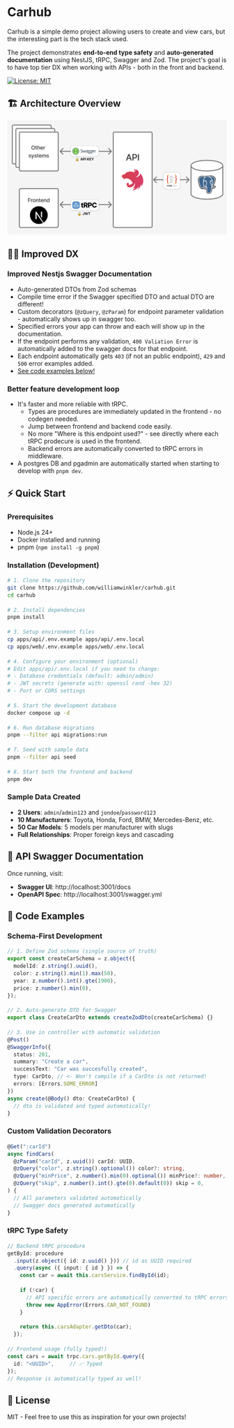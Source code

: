 # Carhub

Carhub is a simple demo project allowing users to create and view cars, but the interesting part is the tech stack used.

The project demonstrates **end-to-end type safety** and **auto-generated documentation** using NestJS, tRPC, Swagger and Zod. The project's goal is to have top tier DX when working with APIs - both in the front and backend.

[![License: MIT](https://img.shields.io/badge/License-MIT-yellow.svg)](https://opensource.org/licenses/MIT)

## 🏗️ Architecture Overview
![test](/docs/architecture.png)

## 🧑‍💻 Improved DX

### Improved Nestjs Swagger Documentation
- Auto-generated DTOs from Zod schemas
- Compile time error if the Swagger specified DTO and actual DTO are different!
- Custom decorators (`@zQuery`, `@zParam`) for endpoint parameter validation - automatically shows up in swagger too.
- Specified errors your app can throw and each will show up in the documentation.
- If the endpoint performs any validation, `400 Valiation Error` is automatically added to the swagger docs for that endpoint.
- Each endpoint automatically gets `403` (if not an public endpoint), `429` and `500` error examples added.
- [See code examples below!](#-code-examples)


### Better feature development loop
- It's faster and more reliable with tRPC.
  - Types are procedures are immediately updated in the frontend - no codegen needed.
  - Jump between frontend and backend code easily.
  - No more "Where is this endpoint used?" - see directly where each tRPC prodecure is used in the frontend.
  - Backend errors are automatically converted to tRPC errors in middleware.
- A postgres DB and pgadmin are automatically started when starting to develop with `pnpm dev`.

## ⚡ Quick Start

### Prerequisites
- Node.js 24+
- Docker installed and running
- pnpm (`npm install -g pnpm`)

### Installation (Development)

```bash
# 1. Clone the repository
git clone https://github.com/williamwinkler/carhub.git
cd carhub

# 2. Install dependencies
pnpm install

# 3. Setup environment files
cp apps/api/.env.example apps/api/.env.local
cp apps/web/.env.example apps/web/.env.local

# 4. Configure your environment (optional)
# Edit apps/api/.env.local if you need to change:
# - Database credentials (default: admin/admin)
# - JWT secrets (generate with: openssl rand -hex 32)
# - Port or CORS settings

# 5. Start the development database
docker compose up -d

# 6. Run database migrations
pnpm --filter api migrations:run

# 7. Seed with sample data
pnpm --filter api seed

# 8. Start both the frontend and backend
pnpm dev
```

### Sample Data Created
- **2 Users**: `admin`/`admin123` and `jondoe`/`password123`
- **10 Manufacturers**: Toyota, Honda, Ford, BMW, Mercedes-Benz, etc.
- **50 Car Models**: 5 models per manufacturer with slugs
- **Full Relationships**: Proper foreign keys and cascading

## 📖 API Swagger Documentation

Once running, visit:
- **Swagger UI**: http://localhost:3001/docs
- **OpenAPI Spec**: http://localhost:3001/swagger.yml

## 🎯 Code Examples

### Schema-First Development
```typescript
// 1. Define Zod schema (single source of truth)
export const createCarSchema = z.object({
  modelId: z.string().uuid(),
  color: z.string().min(1).max(50),
  year: z.number().int().gte(1900),
  price: z.number().min(0),
});

// 2. Auto-generate DTO for Swagger
export class CreateCarDto extends createZodDto(createCarSchema) {}

// 3. Use in controller with automatic validation
@Post()
@SwaggerInfo({
  status: 201,
  summary: "Create a car",
  successText: "Car was succesfully created",
  type: CarDto, // <- Won't compile if a CarDto is not returned!
  errors: [Errors.SOME_ERROR]
})
async create(@Body() dto: CreateCarDto) {
  // dto is validated and typed automatically!
}
```

### Custom Validation Decorators
```typescript
@Get(":carId")
async findCars(
  @zParam("carId", z.uuid()) carId: UUID,
  @zQuery("color", z.string().optional()) color?: string,
  @zQuery("minPrice", z.number().min(0).optional()) minPrice?: number,
  @zQuery("skip", z.number().int().gte(0).default(0)) skip = 0,
) {
  // All parameters validated automatically
  // Swagger docs generated automatically
}
```

### tRPC Type Safety
```typescript
// Backend tRPC procedure
getById: procedure
  .input(z.object({ id: z.uuid() })) // id as UUID required
  .query(async ({ input: { id } }) => {
    const car = await this.carsService.findById(id);

    if (!car) {
      // API specific errors are automatically converted to tRPC errors
      throw new AppError(Errors.CAR_NOT_FOUND)
    }

    return this.carsAdapter.getDto(car);
  });

// Frontend usage (fully typed!)
const cars = await trpc.cars.getById.query({
  id: "<UUID>",     // ✅ Typed
});
// Response is automatically typed as well!
```

## 📄 License

MIT - Feel free to use this as inspiration for your own projects!
